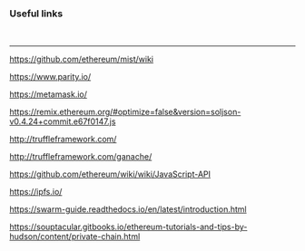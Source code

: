 ### Useful links

<br />

<hr />

https://github.com/ethereum/mist/wiki

https://www.parity.io/

https://metamask.io/

https://remix.ethereum.org/#optimize=false&version=soljson-v0.4.24+commit.e67f0147.js

http://truffleframework.com/

http://truffleframework.com/ganache/

https://github.com/ethereum/wiki/wiki/JavaScript-API

https://ipfs.io/

https://swarm-guide.readthedocs.io/en/latest/introduction.html

https://souptacular.gitbooks.io/ethereum-tutorials-and-tips-by-hudson/content/private-chain.html

